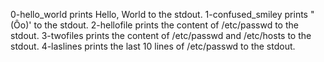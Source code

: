 0-hello_world prints Hello, World to the stdout.
1-confused_smiley prints "(Ôo)' to the stdout.
2-hellofile prints the content of /etc/passwd to the stdout.
3-twofiles prints the content of /etc/passwd and /etc/hosts to the stdout.
4-laslines prints the last 10 lines of /etc/passwd to the stdout.
